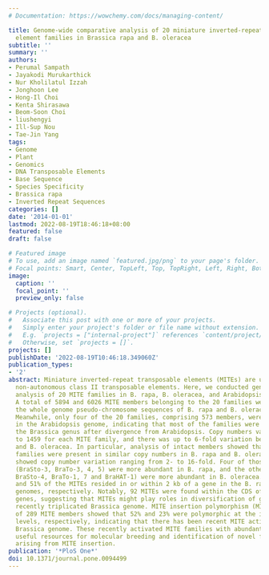 ```yaml
---
# Documentation: https://wowchemy.com/docs/managing-content/

title: Genome-wide comparative analysis of 20 miniature inverted-repeat transposable
  element families in Brassica rapa and B. oleracea
subtitle: ''
summary: ''
authors:
- Perumal Sampath
- Jayakodi Murukarthick
- Nur Kholilatul Izzah
- Jonghoon Lee
- Hong-Il Choi
- Kenta Shirasawa
- Beom-Soon Choi
- liushengyi
- Ill-Sup Nou
- Tae-Jin Yang
tags:
- Genome
- Plant
- Genomics
- DNA Transposable Elements
- Base Sequence
- Species Specificity
- Brassica rapa
- Inverted Repeat Sequences
categories: []
date: '2014-01-01'
lastmod: 2022-08-19T18:46:18+08:00
featured: false
draft: false

# Featured image
# To use, add an image named `featured.jpg/png` to your page's folder.
# Focal points: Smart, Center, TopLeft, Top, TopRight, Left, Right, BottomLeft, Bottom, BottomRight.
image:
  caption: ''
  focal_point: ''
  preview_only: false

# Projects (optional).
#   Associate this post with one or more of your projects.
#   Simply enter your project's folder or file name without extension.
#   E.g. `projects = ["internal-project"]` references `content/project/deep-learning/index.md`.
#   Otherwise, set `projects = []`.
projects: []
publishDate: '2022-08-19T10:46:18.349060Z'
publication_types:
- '2'
abstract: Miniature inverted-repeat transposable elements (MITEs) are ubiquitous,
  non-autonomous class II transposable elements. Here, we conducted genome-wide comparative
  analysis of 20 MITE families in B. rapa, B. oleracea, and Arabidopsis thaliana.
  A total of 5894 and 6026 MITE members belonging to the 20 families were found in
  the whole genome pseudo-chromosome sequences of B. rapa and B. oleracea, respectively.
  Meanwhile, only four of the 20 families, comprising 573 members, were identified
  in the Arabidopsis genome, indicating that most of the families were activated in
  the Brassica genus after divergence from Arabidopsis. Copy numbers varied from 4
  to 1459 for each MITE family, and there was up to 6-fold variation between B. rapa
  and B. oleracea. In particular, analysis of intact members showed that whereas eleven
  families were present in similar copy numbers in B. rapa and B. oleracea, nine families
  showed copy number variation ranging from 2- to 16-fold. Four of those families
  (BraSto-3, BraTo-3, 4, 5) were more abundant in B. rapa, and the other five (BraSto-1,
  BraSto-4, BraTo-1, 7 and BraHAT-1) were more abundant in B. oleracea. Overall, 54%
  and 51% of the MITEs resided in or within 2 kb of a gene in the B. rapa and B. oleracea
  genomes, respectively. Notably, 92 MITEs were found within the CDS of annotated
  genes, suggesting that MITEs might play roles in diversification of genes in the
  recently triplicated Brassica genome. MITE insertion polymorphism (MIP) analysis
  of 289 MITE members showed that 52% and 23% were polymorphic at the inter- and intra-species
  levels, respectively, indicating that there has been recent MITE activity in the
  Brassica genome. These recently activated MITE families with abundant MIP will provide
  useful resources for molecular breeding and identification of novel functional genes
  arising from MITE insertion.
publication: '*PloS One*'
doi: 10.1371/journal.pone.0094499
---
```

